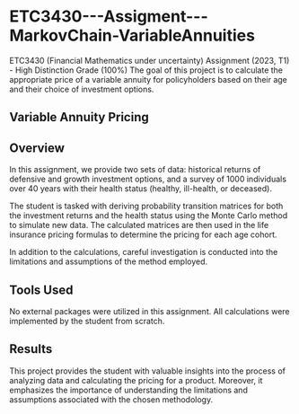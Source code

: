 # ETC3430---Assigment---MarkovChain-VariableAnnuities
ETC3430 (Financial Mathematics under uncertainty) Assignment (2023, T1) - High Distinction Grade (100%)
The goal of this project is to calculate the appropriate price of a variable annuity for policyholders based on their age and their choice of investment options.
## Variable Annuity Pricing

## Overview

In this assignment, we provide two sets of data: historical returns of defensive and growth investment options, and a survey of 1000 individuals over 40 years with their health status (healthy, ill-health, or deceased).

The student is tasked with deriving probability transition matrices for both the investment returns and the health status using the Monte Carlo method to simulate new data. The calculated matrices are then used in the life insurance pricing formulas to determine the pricing for each age cohort.

In addition to the calculations, careful investigation is conducted into the limitations and assumptions of the method employed.

## Tools Used

No external packages were utilized in this assignment. All calculations were implemented by the student from scratch.

## Results

This project provides the student with valuable insights into the process of analyzing data and calculating the pricing for a product. Moreover, it emphasizes the importance of understanding the limitations and assumptions associated with the chosen methodology.
